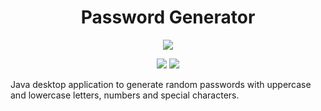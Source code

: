 <div align="center">

# Password Generator

![](https://img.shields.io/github/stars/Kesares/PasswordGenerator?style=social)

![](https://img.shields.io/tokei/lines/github/Kesares/PasswordGenerator)
![](https://img.shields.io/github/repo-size/Kesares/PasswordGenerator)

</div>


Java desktop application to generate random passwords with uppercase and lowercase letters, numbers and special characters.